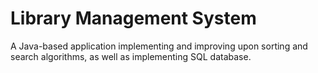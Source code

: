 # Library Management System

A Java-based application implementing and improving upon sorting and search algorithms, as well as implementing SQL database.
